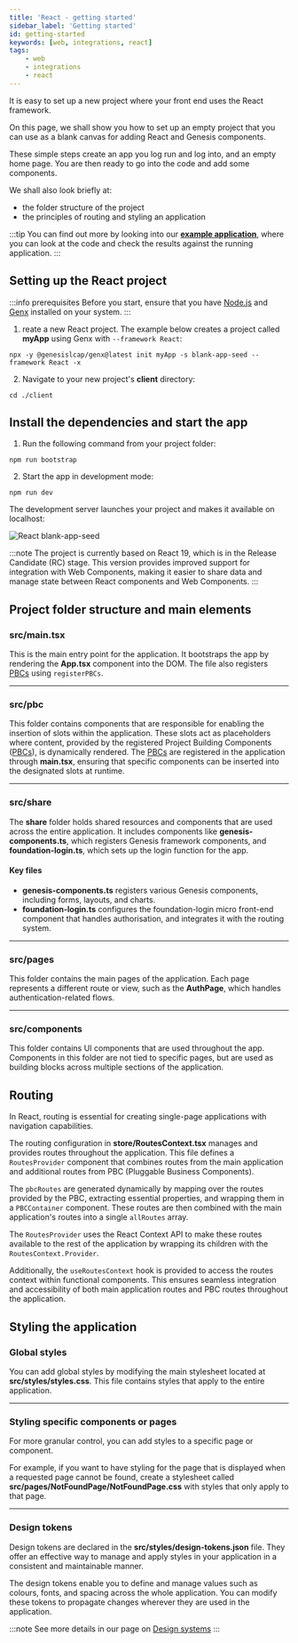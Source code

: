 ```yaml
---
title: 'React - getting started'
sidebar_label: 'Getting started'
id: getting-started
keywords: [web, integrations, react]
tags:
    - web
    - integrations
    - react
---
```


It is easy to set up a new project where your front end uses the React framework. 

On this page, we shall show you how to set up an empty project that you can use as a blank canvas for adding React and Genesis components.

These simple steps create an app you log run and log into, and an empty home page. You are then ready to go into the code and add some  components.

We shall also look briefly at:

- the folder structure of the project 
- the principles of routing and styling an application

:::tip
You can find out more by looking into our [**example application**](/web/integrations/React/react-example-application/), where you can look at the code and check the results against the running application. 
:::

## Setting up the React project

:::info prerequisites
Before you start, ensure that you have [Node.js](https://nodejs.org/) and [Genx](https://learn.genesis.global/docs/getting-started/prerequisites/genx) installed on your system.
:::

1. reate a new React project. The example below creates a project called **myApp** using Genx with `--framework React`:

```shell
npx -y @genesislcap/genx@latest init myApp -s blank-app-seed --framework React -x
```

2. Navigate to your new project's **client** directory:

```shell
cd ./client
```

## Install the dependencies and start the app

1. Run the following command from your project folder:

```shell
npm run bootstrap
```

2. Start the app in development mode:

```shell
npm run dev
```

The development server launches your project and makes it available on localhost:

![React blank-app-seed](/integrations/react/react-blank-app-seed.png)

:::note
The project is currently based on React 19, which is in the Release Candidate (RC) stage. This version provides improved support for integration with Web Components, making it easier to share data and manage state between React components and Web Components.
:::

## Project folder structure and main elements

### src/main.tsx
This is the main entry point for the application. It bootstraps the app by rendering the **App.tsx** component into the DOM. The file also registers [PBCs](../../../../server/packaged-business-capabilities/pbc-intro/) using `registerPBCs`.

---

### src/pbc
This folder contains components that are responsible for enabling the insertion of slots within the application. These slots act as placeholders where content, provided by the registered Project Building Components ([PBCs](../../../../server/packaged-business-capabilities/pbc-intro/)), is dynamically rendered. The [PBCs](../../../../server/packaged-business-capabilities/pbc-intro/) are registered in the application through **main.tsx**, ensuring that specific components can be inserted into the designated slots at runtime.

---

### src/share
The **share** folder holds shared resources and components that are used across the entire application. It includes components like **genesis-components.ts**, which registers Genesis framework components, and **foundation-login.ts**, which sets up the login function for the app.

#### Key files
- **genesis-components.ts** registers various Genesis components, including forms, layouts, and charts.
- **foundation-login.ts** configures the foundation-login micro front-end component that handles authorisation, and integrates it with the routing system.

---

### src/pages
This folder contains the main pages of the application. Each page represents a different route or view, such as the **AuthPage**, which handles authentication-related flows.

---

### src/components
This folder contains UI components that are used throughout the app. Components in this folder are not tied to specific pages, but are used as building blocks across multiple sections of the application.

## Routing

In React, routing is essential for creating single-page applications with navigation capabilities. 

The routing configuration in **store/RoutesContext.tsx** manages and provides routes throughout the application. This file defines a `RoutesProvider` component that combines routes from the main application and additional routes from PBC (Pluggable Business Components).

The `pbcRoutes` are generated dynamically by mapping over the routes provided by the PBC, extracting essential properties, and wrapping them in a `PBCContainer` component. These routes are then combined with the main application's routes into a single `allRoutes` array. 

The `RoutesProvider` uses the React Context API to make these routes available to the rest of the application by wrapping its children with the `RoutesContext.Provider`.

Additionally, the `useRoutesContext` hook is provided to access the routes context within functional components. This ensures seamless integration and accessibility of both main application routes and PBC routes throughout the application.

## Styling the application

### Global styles
You can add global styles by modifying the main stylesheet located at **src/styles/styles.css**. This file contains styles that apply to the entire application.

---

### Styling specific components or pages
For more granular control, you can add styles to a specific page or component. 

For example, if you want to have styling for the page that is displayed when a requested page cannot be found, create a stylesheet called **src/pages/NotFoundPage/NotFoundPage.css** with styles that only apply to that page.

---

### Design tokens

Design tokens are declared in the **src/styles/design-tokens.json** file. They offer an effective way to manage and apply styles in your application in a consistent and maintainable manner.

The design tokens enable you to define and manage values such as colours, fonts, and spacing across the whole application. You can modify these tokens to propagate changes wherever they are used in the application.

:::note
See more details in our page on [Design systems](../../../design-systems/introduction/)
:::

